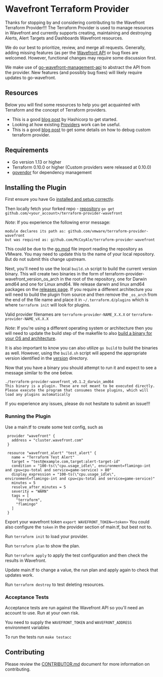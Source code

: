 
# Wavefront Terraform Provider

Thanks for stopping by and considering contributing to the Wavefront Terraform Provider!!! The Terraform Provider is used to manage resources in Wavefront and currently supports creating, maintaining and destroying Alerts, Alert Targets and Dashboards Wavefront resources.

We do our best to prioritize, review, and merge all requests. Generally, adding missing features (as per the [Wavefront API](https://www.wavefront.com/api/) or bug fixes are welcomed. However, functional changes may require some discussion first.

We make use of [go-wavefront-management-api](https://github.com/WavefrontHQ/go-wavefront-management-api) to abstract the API from the provider. New features (and possibly bug fixes) will likely require updates to go-wavefront.

## Resources

Below you will find some resources to help you get acquainted with Terraform and the concept of Terraform providers.

* This is a good [blog post](https://www.terraform.io/guides/writing-custom-terraform-providers.html?) by Hashicorp to get started.
* Looking at how existing [Providers](https://github.com/terraform-providers) work can be useful.
* This is a good [blog post](https://opencredo.com/blogs/running-a-terraform-provider-with-a-debugger/) to get some details on how to debug custom terraform provider.

## Requirements
* Go version 1.13 or higher
* Terraform 0.10.0 or higher (Custom providers were released at 0.10.0)
* [govendor](https://github.com/kardianos/govendor) for dependency management


## Installing the Plugin
First ensure you have Go [installed and setup correctly](https://golang.org/doc/install).

Then locally fetch your forked repo - [repository](https://github.com/vmware/terraform-provider-wavefront)
`go get github.com/<your_account>/terraform-provider-wavefront`

*Note*: If you experience the following error message:
```
module declares its path as: github.com/vmware/terraform-provider-wavefront
but was required as: github.com/McCoyAle/terraform-provider-wavefront
```
This could be due to the [go.mod](https://github.com/vmware/terraform-provider-wavefront/blob/master/go.mod) file import reading the repository as VMware. You may need to update this to the name of your local repository. But do not submit this change upstream.

Next, you'll need to use the local `build.sh` script to build the current version binary. This will create two binaries in the form of terraform-provider-wavefront_version_os_arch in the root of the repository, one for Darwin amd64 and one for Linux amd64. We release darwin and linux amd64 packages on the [releases page](https://github.com/vmware/terraform-provider-wavefront/releases). If you require a different architecture you will need to build the plugin from source and then remove the `_os_arch` from the end of the file name and place it in `~/.terraform.d/plugins` which is where `terraform init` will look for plugins.

Valid provider filenames are `terraform-provider-NAME_X.X.X` or `terraform-provider-NAME_vX.X.X`

*Note*: If you're using a different operating system or architecture then you will need to update the build step of the makefile to also [build a binary for your OS and architecture](https://www.digitalocean.com/community/tutorials/how-to-build-go-executables-for-multiple-platforms-on-ubuntu-16-04).

It is also important to know you can also utilize `go build` to build the binaries as well. However, using the `build.sh` script will append the appropriate version identified in the [version](https://github.com/vmware/terraform-provider-wavefront/blob/master/version) directory.

Now that you have a binary you should attempt to run it and expect to see a message similar to the one below.

```
./terraform-provider-wavefront_v0.1.2_darwin_amd64
This binary is a plugin. These are not meant to be executed directly.
Please execute the program that consumes these plugins, which will
load any plugins automatically
```

If you experience any issues, please do not hesitate to submit an issue!!!

### Running the Plugin

Use a main.tf to create some test config, such as

```
 provider "wavefront" {
   address = "cluster.wavefront.com"
 }

 resource "wavefront_alert" "test_alert" {
   name = "Terraform Test Alert"
   target = "test@example.com,target:alert-target-id"
   condition = "100-ts(\"cpu.usage_idle\", environment=flamingo-int and cpu=cpu-total and service=game-service) > 80"
   display_expression = "100-ts(\"cpu.usage_idle\", environment=flamingo-int and cpu=cpu-total and service=game-service)"
   minutes = 5
   resolve_after_minutes = 5
   severity = "WARN"
   tags = [
     "terraform",
     "flamingo"
   ]
 }
```

Export your wavefront token `export WAVEFRONT_TOKEN=<token>` You could also configure the `token` in the provider section of main.tf, but best not to.

Run `terraform init` to load your provider.

Run `terraform plan` to show the plan.

Run `terraform apply` to apply the test configuration and then check the results in Wavefront.

Update main.tf to change a value, the run plan and apply again to check that updates work.

Run `terraform destroy` to test deleting resources.

### Acceptance Tests
Acceptance tests are run against the Wavefront API so you'll need an account to use. Run at your own risk.

You need to supply the `WAVEFRONT_TOKEN` and `WAVEFRONT_ADDRESS` environment variables

To run the tests run
`make testacc`

## Contributing

Please review the [CONTRIBUTOR.md](CONTRIBUTOR.md) document for more information on contributing.
